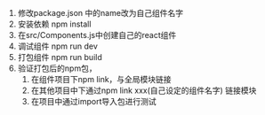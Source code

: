 1. 修改package.json 中的name改为自己组件名字
1. 安装依赖 npm install
1. 在src/Components.js中创建自己的react组件
1. 调试组件 npm run dev
1. 打包组件 npm run build
1. 验证打包后的npm包，
    1. 在组件项目下npm link，与全局模块链接
    1. 在其他项目中下通过npm link xxx(自己设定的组件名字) 链接模块
    1. 在项目中通过import导入包进行测试 